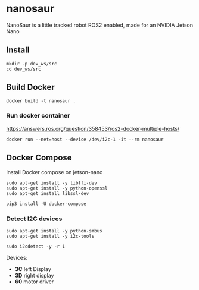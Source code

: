 # nanosaur

NanoSaur is a little tracked robot ROS2 enabled, made for an NVIDIA Jetson Nano

## Install
```
mkdir -p dev_ws/src
cd dev_ws/src 
```

## Build Docker

```
docker build -t nanosaur .
```

### Run docker container

https://answers.ros.org/question/358453/ros2-docker-multiple-hosts/

```
docker run --net=host --device /dev/i2c-1 -it --rm nanosaur
```

## Docker Compose

Install Docker compose on jetson-nano

```
sudo apt-get install -y libffi-dev
sudo apt-get install -y python-openssl
sudo apt-get install libssl-dev

pip3 install -U docker-compose
```

### Detect I2C devices

```
sudo apt-get install -y python-smbus
sudo apt-get install -y i2c-tools
```

```
sudo i2cdetect -y -r 1
```

Devices:
* **3C** left Display
* **3D** right display
* **60** motor driver